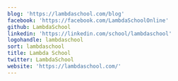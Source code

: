 ```yaml
---
blog: 'https://lambdaschool.com/blog'
facebook: 'https://facebook.com/LambdaSchoolOnline'
github: LambdaSchool
linkedin: 'https://linkedin.com/school/lambdaschool'
logohandle: lambdaschool
sort: lambdaschool
title: Lambda School
twitter: LambdaSchool
website: 'https://lambdaschool.com/'
---
```

